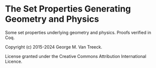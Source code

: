# The Set Properties Generating Geometry and Physics

Some set properties underlying  geometry and physics. Proofs verified in Coq.

Copyright (c) 2015-2024 George M. Van Treeck.

License granted under the Creative Commons Attribution International Licence.
